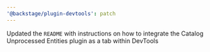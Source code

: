 ```yaml
---
'@backstage/plugin-devtools': patch
---
```


Updated the `README` with instructions on how to integrate the Catalog Unprocessed Entities plugin as a tab within DevTools
